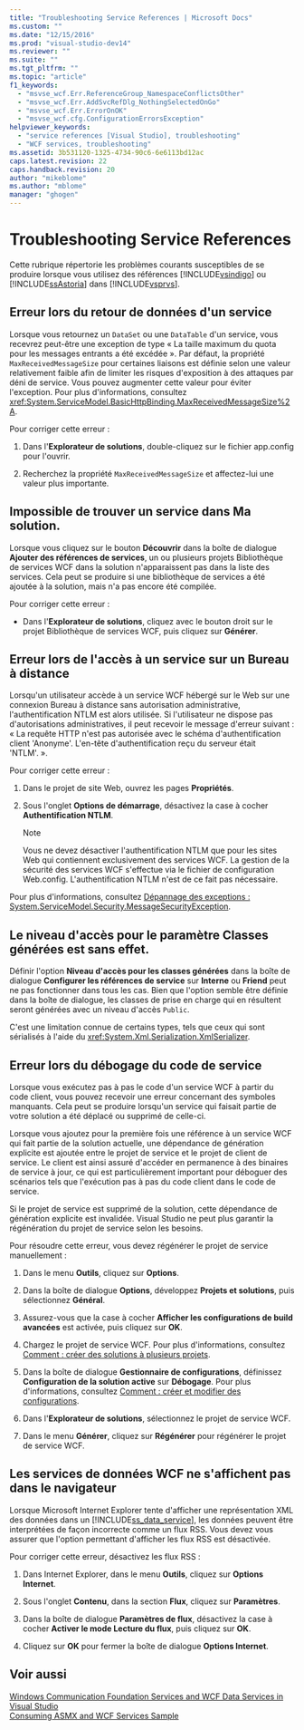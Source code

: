 ```yaml
---
title: "Troubleshooting Service References | Microsoft Docs"
ms.custom: ""
ms.date: "12/15/2016"
ms.prod: "visual-studio-dev14"
ms.reviewer: ""
ms.suite: ""
ms.tgt_pltfrm: ""
ms.topic: "article"
f1_keywords: 
  - "msvse_wcf.Err.ReferenceGroup_NamespaceConflictsOther"
  - "msvse_wcf.Err.AddSvcRefDlg_NothingSelectedOnGo"
  - "msvse_wcf.Err.ErrorOnOK"
  - "msvse_wcf.cfg.ConfigurationErrorsException"
helpviewer_keywords: 
  - "service references [Visual Studio], troubleshooting"
  - "WCF services, troubleshooting"
ms.assetid: 3b531120-1325-4734-90c6-6e6113bd12ac
caps.latest.revision: 22
caps.handback.revision: 20
author: "mikeblome"
ms.author: "mblome"
manager: "ghogen"
---
```

# Troubleshooting Service References
Cette rubrique répertorie les problèmes courants susceptibles de se produire lorsque vous utilisez des références [!INCLUDE[vsindigo](../data-tools/includes/vsindigo_md.md)] ou [!INCLUDE[ssAstoria](../data-tools/includes/ssastoria_md.md)] dans [!INCLUDE[vsprvs](../code-quality/includes/vsprvs_md.md)].  
  
## Erreur lors du retour de données d'un service  
 Lorsque vous retournez un `DataSet` ou une `DataTable` d'un service, vous recevrez peut\-être une exception de type « La taille maximum du quota pour les messages entrants a été excédée ».  Par défaut, la propriété `MaxReceivedMessageSize` pour certaines liaisons est définie selon une valeur relativement faible afin de limiter les risques d'exposition à des attaques par déni de service.  Vous pouvez augmenter cette valeur pour éviter l'exception.  Pour plus d'informations, consultez <xref:System.ServiceModel.BasicHttpBinding.MaxReceivedMessageSize%2A>.  
  
 Pour corriger cette erreur :  
  
1.  Dans l'**Explorateur de solutions**, double\-cliquez sur le fichier app.config pour l'ouvrir.  
  
2.  Recherchez la propriété `MaxReceivedMessageSize` et affectez\-lui une valeur plus importante.  
  
## Impossible de trouver un service dans Ma solution.  
 Lorsque vous cliquez sur le bouton **Découvrir** dans la boîte de dialogue **Ajouter des références de services**, un ou plusieurs projets Bibliothèque de services WCF dans la solution n'apparaissent pas dans la liste des services.  Cela peut se produire si une bibliothèque de services a été ajoutée à la solution, mais n'a pas encore été compilée.  
  
 Pour corriger cette erreur :  
  
-   Dans l'**Explorateur de solutions**, cliquez avec le bouton droit sur le projet Bibliothèque de services WCF, puis cliquez sur **Générer**.  
  
## Erreur lors de l'accès à un service sur un Bureau à distance  
 Lorsqu'un utilisateur accède à un service WCF hébergé sur le Web sur une connexion Bureau à distance sans autorisation administrative, l'authentification NTLM est alors utilisée.  Si l'utilisateur ne dispose pas d'autorisations administratives, il peut recevoir le message d'erreur suivant : « La requête HTTP n'est pas autorisée avec le schéma d'authentification client 'Anonyme'.  L'en\-tête d'authentification reçu du serveur était 'NTLM'. ».  
  
 Pour corriger cette erreur :  
  
1.  Dans le projet de site Web, ouvrez les pages **Propriétés**.  
  
2.  Sous l'onglet **Options de démarrage**, désactivez la case à cocher **Authentification NTLM**.  
  
    > [!NOTE]
    >  Vous ne devez désactiver l'authentification NTLM que pour les sites Web qui contiennent exclusivement des services WCF.  La gestion de la sécurité des services WCF s'effectue via le fichier de configuration Web.config.  L'authentification NTLM n'est de ce fait pas nécessaire.  
  
 Pour plus d'informations, consultez [Dépannage des exceptions : System.ServiceModel.Security.MessageSecurityException](../misc/troubleshooting-exceptions-system-servicemodel-security-messagesecurityexception.md).  
  
## Le niveau d'accès pour le paramètre Classes générées est sans effet.  
 Définir l'option **Niveau d'accès pour les classes générées** dans la boîte de dialogue **Configurer les références de service** sur **Interne** ou **Friend** peut ne pas fonctionner dans tous les cas.  Bien que l'option semble être définie dans la boîte de dialogue, les classes de prise en charge qui en résultent seront générées avec un niveau d'accès `Public`.  
  
 C'est une limitation connue de certains types, tels que ceux qui sont sérialisés à l'aide du <xref:System.Xml.Serialization.XmlSerializer>.  
  
## Erreur lors du débogage du code de service  
 Lorsque vous exécutez pas à pas le code d'un service WCF à partir du code client, vous pouvez recevoir une erreur concernant des symboles manquants.  Cela peut se produire lorsqu'un service qui faisait partie de votre solution a été déplacé ou supprimé de celle\-ci.  
  
 Lorsque vous ajoutez pour la première fois une référence à un service WCF qui fait partie de la solution actuelle, une dépendance de génération explicite est ajoutée entre le projet de service et le projet de client de service.  Le client est ainsi assuré d'accéder en permanence à des binaires de service à jour, ce qui est particulièrement important pour déboguer des scénarios tels que l'exécution pas à pas du code client dans le code de service.  
  
 Si le projet de service est supprimé de la solution, cette dépendance de génération explicite est invalidée.  Visual Studio ne peut plus garantir la régénération du projet de service selon les besoins.  
  
 Pour résoudre cette erreur, vous devez régénérer le projet de service manuellement :  
  
1.  Dans le menu **Outils**, cliquez sur **Options**.  
  
2.  Dans la boîte de dialogue **Options**, développez **Projets et solutions**, puis sélectionnez **Général**.  
  
3.  Assurez\-vous que la case à cocher **Afficher les configurations de build avancées** est activée, puis cliquez sur **OK**.  
  
4.  Chargez le projet de service WCF.  Pour plus d'informations, consultez [Comment : créer des solutions à plusieurs projets](http://msdn.microsoft.com/fr-fr/02ecd6dd-0114-46fe-b335-ba9c5e3020d6).  
  
5.  Dans la boîte de dialogue **Gestionnaire de configurations**, définissez **Configuration de la solution active** sur **Débogage**.  Pour plus d'informations, consultez [Comment : créer et modifier des configurations](../ide/how-to-create-and-edit-configurations.md).  
  
6.  Dans l'**Explorateur de solutions**, sélectionnez le projet de service WCF.  
  
7.  Dans le menu **Générer**, cliquez sur **Régénérer** pour régénérer le projet de service WCF.  
  
## Les services de données WCF ne s'affichent pas dans le navigateur  
 Lorsque Microsoft Internet Explorer tente d'afficher une représentation XML des données dans un [!INCLUDE[ss_data_service](../data-tools/includes/ss_data_service_md.md)], les données peuvent être interprétées de façon incorrecte comme un flux RSS.  Vous devez vous assurer que l'option permettant d'afficher les flux RSS est désactivée.  
  
 Pour corriger cette erreur, désactivez les flux RSS :  
  
1.  Dans Internet Explorer, dans le menu **Outils**, cliquez sur **Options Internet**.  
  
2.  Sous l'onglet **Contenu**, dans la section **Flux**, cliquez sur **Paramètres**.  
  
3.  Dans la boîte de dialogue **Paramètres de flux**, désactivez la case à cocher **Activer le mode Lecture du flux**, puis cliquez sur **OK**.  
  
4.  Cliquez sur **OK** pour fermer la boîte de dialogue **Options Internet**.  
  
## Voir aussi  
 [Windows Communication Foundation Services and WCF Data Services in Visual Studio](../data-tools/windows-communication-foundation-services-and-wcf-data-services-in-visual-studio.md)   
 [Consuming ASMX and WCF Services Sample](http://msdn.microsoft.com/fr-fr/788ddf2c-2ac1-416b-8789-2fbb1e29b8fe)